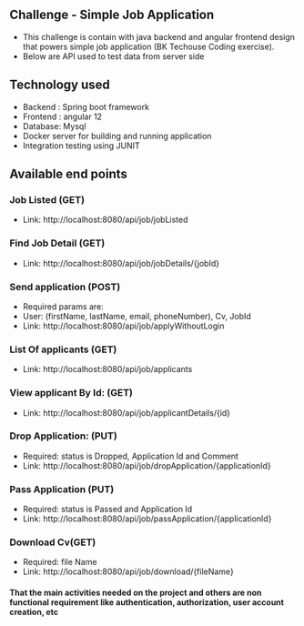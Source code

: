 ## Challenge - Simple Job Application
- This challenge is contain with java backend  and angular frontend design that powers simple job application 
(BK Techouse Coding exercise).
- Below are API used to test data from server side

## Technology used
-	Backend : Spring boot framework 
-	Frontend : angular 12
-	Database: Mysql 
-	Docker server for building and running application
- Integration testing using JUNIT

## Available end points
### Job Listed (GET)
- Link: http://localhost:8080/api/job/jobListed
### Find Job Detail (GET)
- Link: http://localhost:8080/api/job/jobDetails/{jobId}
### Send application (POST)
- Required params are: 
- User: (firstName, lastName, email, phoneNumber), Cv, JobId
- Link: http://localhost:8080/api/job/applyWithoutLogin
### List Of applicants (GET)
- Link: http://localhost:8080/api/job/applicants
### View applicant By Id: (GET)
- Link: http://localhost:8080/api/job/applicantDetails/{id}
### Drop Application: (PUT)
- Required: status is Dropped, Application Id and Comment
- Link: http://localhost:8080/api/job/dropApplication/{applicationId}
### Pass Application (PUT)
- Required: status is Passed and Application Id 
- Link: http://localhost:8080/api/job/passApplication/{applicationId}
### Download Cv(GET)
- Required: file Name
- Link: http://localhost:8080/api/job/download/{fileName}

#### That the main activities needed on the project and others are non functional requirement like authentication, authorization, user account creation, etc
